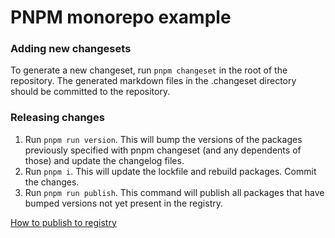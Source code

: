 # PNPM monorepo example

### Adding new changesets

To generate a new changeset, run `pnpm changeset` in the root of the repository. The generated markdown files in the .changeset directory should be committed to the repository.

### Releasing changes

1. Run `pnpm run version`. This will bump the versions of the packages previously specified with pnpm changeset (and any dependents of those) and update the changelog files.
2. Run `pnpm i`. This will update the lockfile and rebuild packages.
   Commit the changes.
3. Run `pnpm run publish`. This command will publish all packages that have bumped versions not yet present in the registry.

[How to publish to registry](https://adevait.com/software/publish-private-npm-packages-with-github-package-registry)
